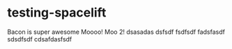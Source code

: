 # testing-spacelift
Bacon is super awesome
Moooo! Moo 2!
dsasadas
dsfsdf
fsdfsdf
fadsfasdf
sdsdfsdf
cdsafdasfsdf
